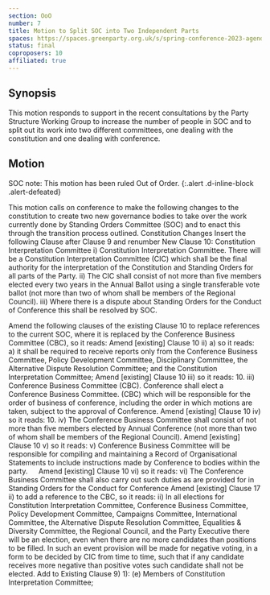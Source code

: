 ```yaml
---
section: OoO
number: 7
title: Motion to Split SOC into Two Independent Parts
spaces: https://spaces.greenparty.org.uk/s/spring-conference-2023-agenda-forum/?contentId=118305
status: final
coproposers: 10
affiliated: true
---
```

## Synopsis
This motion responds to support in the recent consultations by the Party Structure Working Group to increase the number of people in SOC and to split out its work into two different committees, one dealing with the constitution and one dealing with conference.

## Motion
SOC note: This motion has been ruled Out of Order.
{:.alert .d-inline-block .alert-defeated}

This motion calls on conference to make the following changes to the constitution to create two new governance bodies to take over the work currently done by Standing Orders Committee (SOC) and to enact this through the transition process outlined.
Constitution Changes
Insert the following Clause after Clause 9 and renumber
New Clause 10: Constitution Interpretation Committee
i)	Constitution Interpretation Committee. There will be a Constitution Interpretation Committee (CIC) which shall be the final authority for the interpretation of the Constitution and Standing Orders for all parts of the Party.
ii)	The CIC shall consist of not more than five members elected every two years in the Annual Ballot using a single transferable vote ballot (not more than two of whom shall be members of the Regional Council).
iii)	Where there is a dispute about Standing Orders for the Conduct of Conference this shall be resolved by SOC.

Amend the following clauses of the existing Clause 10 to replace references to the current SOC, where it is replaced by the Conference Business Committee (CBC), so it reads:
Amend [existing] Clause 10 ii) a) so it reads:
a) it shall be required to receive reports only from the Conference Business Committee, Policy Development Committee, Disciplinary Committee, the Alternative Dispute Resolution Committee; and the Constitution Interpretation Committee;
Amend [existing] Clause 10 iii) so it reads:
10. iii)	Conference Business Committee (CBC).  Conference shall elect a Conference Business Committee. (CBC) which will be responsible for the order of business of conference, including the order in which motions are taken, subject to the approval of Conference.
Amend [existing] Clause 10 iv) so it reads:
10. iv)	The Conference Business Committee shall consist of not more than five members elected by Annual Conference (not more than two of whom shall be members of the Regional Council).
Amend [existing] Clause 10 v) so it reads:
v)	Conference Business Committee will be responsible for compiling and maintaining a Record of Organisational Statements to include instructions made by Conference to bodies within the party.
 
Amend [existing] Clause 10 vi) so it reads:
vi)	The Conference Business Committee shall also carry out such duties as are provided for in Standing Orders for the Conduct for Conference
Amend [existing] Clause 17 ii) to add a reference to the CBC, so it reads:
ii)	In all elections for Constitution Interpretation Committee, Conference Business Committee, Policy Development Committee, Campaigns Committee, International Committee, the Alternative Dispute Resolution Committee, Equalities & Diversity Committee, the Regional Council, and the Party Executive there will be an election, even when there are no more candidates than positions to be filled. In such an event provision will be made for negative voting, in a form to be decided by CIC from time to time, such that if any candidate receives more negative than positive votes such candidate shall not be elected.
Add to Existing Clause 9) 1):
(e) Members of Constitution Interpretation Committee;
 

